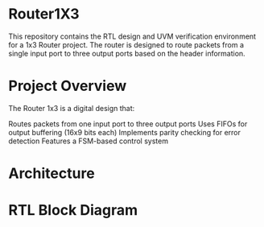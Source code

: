 # Router1X3

This repository contains the RTL design and UVM verification environment for a 1x3 Router project. The router is designed to route packets from a single input port to three output ports based on the header information.

 # Project Overview

The Router 1x3 is a digital design that:

Routes packets from one input port to three output ports
Uses FIFOs for output buffering (16x9 bits each)
Implements parity checking for error detection
Features a FSM-based control system

# Architecture
# RTL Block Diagram
